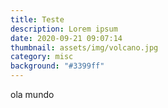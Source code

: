 ```yaml
---
title: Teste
description: Lorem ipsum
date: 2020-09-21 09:07:14
thumbnail: assets/img/volcano.jpg
category: misc
background: "#3399ff"
---
```

ola mundo